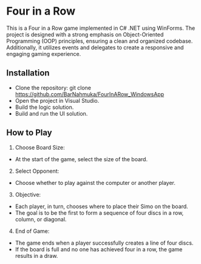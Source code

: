 # Four in a Row
This is a Four in a Row game implemented in C# .NET using WinForms.
The project is designed with a strong emphasis on Object-Oriented Programming (OOP) principles, ensuring a clean and organized codebase. 
Additionally, it utilizes events and delegates to create a responsive and engaging gaming experience.

## Installation
- Clone the repository: git clone https://github.com/BarNahmuka/FourInARow_WindowsApp
- Open the project in Visual Studio.
- Build the logic solution.
- Build and run the UI solution.

## How to Play
1. Choose Board Size:
 - At the start of the game, select the size of the board.
2. Select Opponent:
 - Choose whether to play against the computer or another player.
3. Objective:
 - Each player, in turn, chooses where to place their Simo on the board.
 - The goal is to be the first to form a sequence of four discs in a row, column, or diagonal.
4. End of Game:
 - The game ends when a player successfully creates a line of four discs.
 - If the board is full and no one has achieved four in a row, the game results in a draw.
